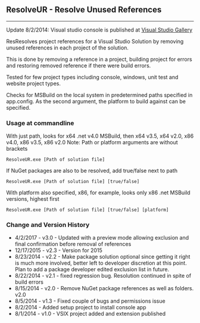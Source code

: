 ## ResolveUR - Resolve Unused References

* * *

Update 8/2/2014: Visual studio console is published at [Visual Studio Gallery](http://visualstudiogallery.msdn.microsoft.com/faf25a06-0490-4eaf-82ab-c42b729a764e)

ResResolves project references for a Visual Studio Solution by removing unused references in each project of the solution.

This is done by removing a reference in a project, building project for errors and restoring removed reference if there were build errors.

Tested for few project types including console, windows, unit test and website project types.

Checks for MSBuild on the local system in predetermined paths specified in app.config. As the second argument, the platform to build against can be specified.

### Usage at commandline

With just path, looks for x64 .net v4.0 MSBuild, then x64 v3.5, x64 v2.0, x86 v4.0, x86 v3.5, x86 v2.0 Note: Path or platform arguments are without brackets

`ResolveUR.exe [Path of solution file]`

If NuGet packages are also to be resolved, add true/false next to path

`ResolveUR.exe [Path of solution file] [true/false]`

With platform also specified, x86, for example, looks only x86 .net MSBuild versions, highest first

`ResolveUR.exe [Path of solution file] [true/false] [platform]`

### Change and Version History

* 4/2/2017    - v3.0 - Updated with a preview mode allowing exclusion and final confirmation before removal of references
* 12/17/2015  - v2.3 - Version for 2015
* 8/23/2014   - v2.2 - Make package solution optional since getting it right is much more involved, better left to developer discretion at this point. Plan to add a package developer edited exclusion list in future.
* 8/22/2014   - v2.1 - fixed regression bug. Resolution continued in spite of build errors
* 8/15/2014   - v2.0 - Remove NuGet package references as well as folders. v2.0
* 8/5/2014    - v1.3 - Fixed couple of bugs and permissions issue
* 8/2/2014    - Added setup project to install console app
* 8/1/2014    - v1.0 - VSIX project added and extension published
